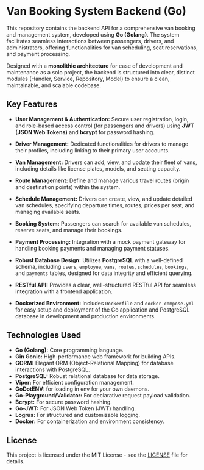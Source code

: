 # Van Booking System Backend (Go)
This repository contains the backend API for a comprehensive van booking and management system, developed using **Go (Golang)**. The system facilitates seamless interactions between passengers, drivers, and administrators, offering functionalities for van scheduling, seat reservations, and payment processing.

Designed with a **monolithic architecture** for ease of development and maintenance as a solo project, the backend is structured into clear, distinct modules (Handler, Service, Repository, Model) to ensure a clean, maintainable, and scalable codebase.


## Key Features

* **User Management & Authentication:** Secure user registration, login, and role-based access control (for passengers and drivers) using **JWT (JSON Web Tokens)** and **bcrypt** for password hashing.
  
* **Driver Management:** Dedicated functionalities for drivers to manage their profiles, including linking to their primary user accounts.
  
* **Van Management:** Drivers can add, view, and update their fleet of vans, including details like license plates, models, and seating capacity.
  
* **Route Management:** Define and manage various travel routes (origin and destination points) within the system.
  
* **Schedule Management:** Drivers can create, view, and update detailed van schedules, specifying departure times, routes, prices per seat, and managing available seats.
  
* **Booking System:** Passengers can search for available van schedules, reserve seats, and manage their bookings.
  
* **Payment Processing:** Integration with a mock payment gateway for handling booking payments and managing payment statuses.
  
* **Robust Database Design:** Utilizes **PostgreSQL** with a well-defined schema, including `users`, `employee`, `vans`, `routes`, `schedules`, `bookings`, and `payments` tables, designed for data integrity and efficient querying.
  
* **RESTful API:** Provides a clear, well-structured RESTful API for seamless integration with a frontend application.
  
* **Dockerized Environment:** Includes `Dockerfile` and `docker-compose.yml` for easy setup and deployment of the Go application and PostgreSQL database in development and production environments.

## Technologies Used
* **Go (Golang):** Core programming language.
* **Gin Gonic:** High-performance web framework for building APIs.
* **GORM:** Elegant ORM (Object-Relational Mapping) for database interactions with PostgreSQL.
* **PostgreSQL:** Robust relational database for data storage.
* **Viper:** For efficient configuration management.
* **GoDotENV:** for loading in env for your own daemons.
* **Go-Playground/Validator:** For declarative request payload validation.
* **Bcrypt:** For secure password hashing.
* **Go-JWT:** For JSON Web Token (JWT) handling.
* **Logrus:** For structured and customizable logging.
* **Docker:** For containerization and environment consistency.

## License
This project is licensed under the MIT License - see the [LICENSE](https://github.com/Arismonx/van-booking-system/blob/main/LICENSE) file for details.
